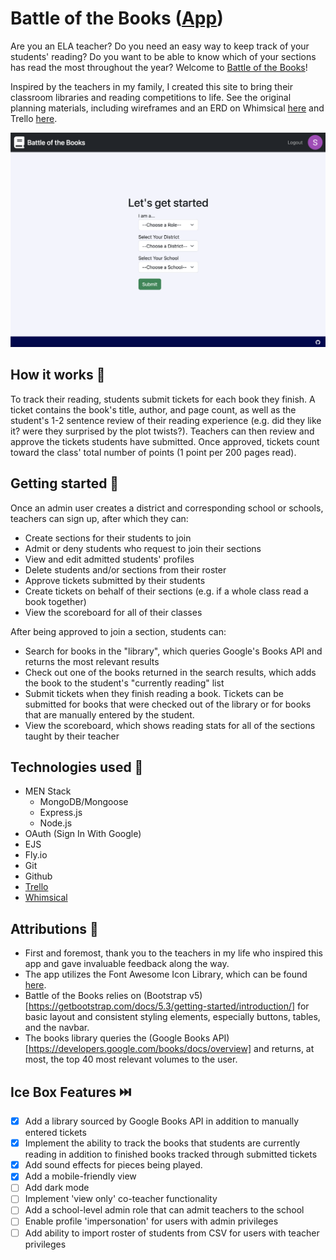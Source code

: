 # Battle of the Books ([App](https://battle-of-the-books.fly.dev/))

Are you an ELA teacher? Do you need an easy way to keep track of your students' reading? Do you want to be able to know which of your sections has read the most throughout the year? Welcome to [Battle of the Books](https://battle-of-the-books.fly.dev/)!

Inspired by the teachers in my family, I created this site to bring their classroom libraries and reading competitions to life. See the original planning materials, including wireframes and an ERD on Whimsical [here](https://whimsical.com/battle-of-the-books-B2SQhkR1HyKXyGb9ULiZmK) and Trello [here](https://trello.com/b/gDLt53EO/battle-of-the-books).

![App screenshot](https://github.com/callumnelson/battle-of-the-books/blob/main/public/assets/images/screenshot.png)

## How it works 📗

To track their reading, students submit tickets for each book they finish. A ticket contains the book's title, author, and page count, as well as the student's 1-2 sentence review of their reading experience (e.g. did they like it? were they surprised by the plot twists?). Teachers can then review and approve the tickets students have submitted. Once approved, tickets count toward the class' total number of points (1 point per 200 pages read).

## Getting started 🏁

Once an admin user creates a district and corresponding school or schools, teachers can sign up, after which they can:
- Create sections for their students to join
- Admit or deny students who request to join their sections
- View and edit admitted students' profiles
- Delete students and/or sections from their roster
- Approve tickets submitted by their students
- Create tickets on behalf of their sections (e.g. if a whole class read a book together)
- View the scoreboard for all of their classes

After being approved to join a section, students can:
- Search for books in the "library", which queries Google's Books API and returns the most relevant results
- Check out one of the books returned in the search results, which adds the book to the student's "currently reading" list
- Submit tickets when they finish reading a book. Tickets can be submitted for books that were checked out of the library or for books that are manually entered by the student.
- View the scoreboard, which shows reading stats for all of the sections taught by their teacher

## Technologies used 💾

* MEN Stack
  * MongoDB/Mongoose
  * Express.js
  * Node.js
* OAuth (Sign In With Google)
* EJS
* Fly.io
* Git
* Github
* [Trello](https://trello.com/b/gDLt53EO/battle-of-the-books)
* [Whimsical](https://whimsical.com/battle-of-the-books-B2SQhkR1HyKXyGb9ULiZmK)

## Attributions 🤩

* First and foremost, thank you to the teachers in my life who inspired this app and gave invaluable feedback along the way. 
* The app utilizes the Font Awesome Icon Library, which can be found [here](https://fontawesome.com/icons).
* Battle of the Books relies on (Bootstrap v5)[https://getbootstrap.com/docs/5.3/getting-started/introduction/] for basic layout and consistent styling elements, especially buttons, tables, and the navbar.
* The books library queries the (Google Books API)[https://developers.google.com/books/docs/overview] and returns, at most, the top 40 most relevant volumes to the user.

## Ice Box Features ⏭️

- [x] Add a library sourced by Google Books API in addition to manually entered tickets
- [x] Implement the ability to track the books that students are currently reading in addition to finished books tracked through submitted tickets
- [x] Add sound effects for pieces being played.
- [x] Add a mobile-friendly view
- [ ] Add dark mode
- [ ] Implement 'view only' co-teacher functionality
- [ ] Add a school-level admin role that can admit teachers to the school
- [ ] Enable profile 'impersonation' for users with admin privileges
- [ ] Add ability to import roster of students from CSV for users with teacher privileges